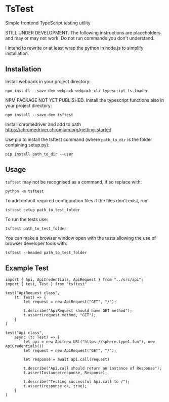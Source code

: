 # TsTest

Simple frontend TypeScript testing utility

STILL UNDER DEVELOPMENT. The following instructions are placeholders and may or may not work.
Do not run commands you don't understand.

I intend to rewrite or at least wrap the python in node.js to simplify installation.

## Installation

Install webpack in your project directory:

    npm install --save-dev webpack webpack-cli typescript ts-loader
    
NPM PACKAGE NOT YET PUBLISHED. Install the typescript functions also in your project directory:

    npm install --save-dev tsftest

Install chromedriver and add to path
https://chromedriver.chromium.org/getting-started

Use pip to install the tsftest command (where `path_to_dir` is the folder containing setup.py):

    pip install path_to_dir --user



## Usage

`tsftest` may not be recognised as a command, if so replace with:

    python -m tsftest

To add default required configuration files if the files don't exist, run:

    tsftest setup path_to_test_folder

To run the tests use:
 
    tsftest path_to_test_folder
    
You can make a browser window open with the tests allowing the use of browser developer tools with:

    tsftest --headed path_to_test_folder

## Example Test

```
import { Api, ApiCredentials, ApiRequest } from "../src/api";
import { test, Test } from "tsftest"

test("ApiRequest class",
    (t: Test) => {
        let request = new ApiRequest("GET", "/");

        t.describe("ApiRequest should have GET method");
        t.assert(request.method, "GET");
    }
)

test("Api class",
    async (t: Test) => {
        let api = new Api(new URL("https://sphere.type1.fun"), new ApiCredentials())
        let request = new ApiRequest("GET", "/");

        let response = await api.call(request)

        t.describe("Api.call should return an instance of Response");
        t.assertInstance(response, Response);

        t.describe("Testing successful Api.call to /");
        t.assert(response.ok, true);
    }
)
```